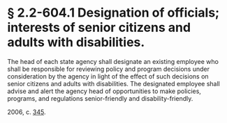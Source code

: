 # § 2.2-604.1 Designation of officials; interests of senior citizens and adults with disabilities.

<p>The head of each state agency shall designate an existing employee who shall be responsible for reviewing policy and program decisions under consideration by the agency in light of the effect of such decisions on senior citizens and adults with disabilities. The designated employee shall advise and alert the agency head of opportunities to make policies, programs, and regulations senior-friendly and disability-friendly.</p><p>2006, c. <a href='http://lis.virginia.gov/cgi-bin/legp604.exe?061+ful+CHAP0345'>345</a>.</p>